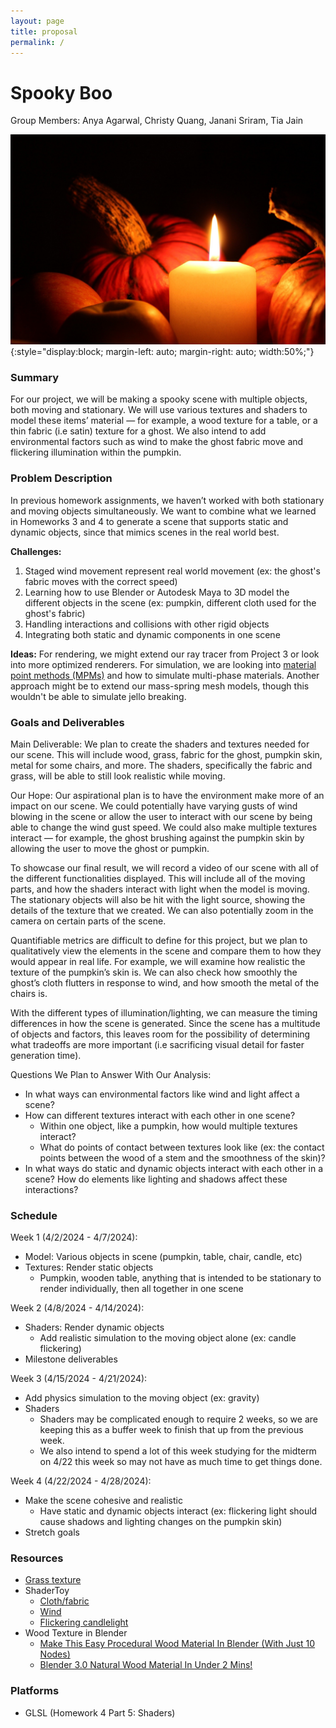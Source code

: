 ```yaml
---
layout: page
title: proposal
permalink: /
---
```


# Spooky Boo

Group Members: Anya Agarwal, Christy Quang, Janani Sriram, Tia Jain

![pumpkin](/assets/img/proposal/pumpkin.jpeg){:style="display:block; margin-left: auto; margin-right: auto; width:50%;"}

### Summary

For our project, we will be making a spooky scene with multiple objects, both moving and stationary. We will use various textures and shaders to model these items’ material — for example, a wood texture for a table, or a thin fabric (i.e satin) texture for a ghost. We also intend to add environmental factors such as wind to make the ghost fabric move and flickering illumination within the pumpkin.

### Problem Description

In previous homework assignments, we haven’t worked with both stationary and moving objects simultaneously. We want to combine what we learned in Homeworks 3 and 4 to generate a scene that supports static and dynamic objects, since that mimics scenes in the real world best.

**Challenges:** 
1. Staged wind movement represent real world movement (ex: the ghost's fabric moves with the correct speed)
2. Learning how to use Blender or Autodesk Maya to 3D model the different objects in the scene (ex: pumpkin, different cloth used for the ghost's fabric)
3. Handling interactions and collisions with other rigid objects
4. Integrating both static and dynamic components in one scene

**Ideas:** For rendering, we might extend our ray tracer from Project 3 or look into more optimized renderers. For simulation, we are looking into [material point methods (MPMs)](https://en.wikipedia.org/wiki/Material_point_method) and how to simulate multi-phase materials. Another approach might be to extend our mass-spring mesh models, though this wouldn't be able to simulate jello breaking. 

### Goals and Deliverables

Main Deliverable: 
We plan to create the shaders and textures needed for our scene. This will include wood, grass, fabric for the ghost, pumpkin skin, metal for some chairs, and more. The shaders, specifically the fabric and grass, will be able to still look realistic while moving.

Our Hope:
Our aspirational plan is to have the environment make more of an impact on our scene. We could potentially have varying gusts of wind blowing in the scene or allow the user to interact with our scene by being able to change the wind gust speed. We could also make multiple textures interact — for example, the ghost brushing against the pumpkin skin by allowing the user to move the ghost or pumpkin.

To showcase our final result, we will record a video of our scene with all of the different functionalities displayed. This will include all of the moving parts, and how the shaders interact with light when the model is moving. The stationary objects will also be hit with the light source, showing the details of the texture that we created. We can also potentially zoom in the camera on certain parts of the scene.

Quantifiable metrics are difficult to define for this project, but we plan to qualitatively view the elements in the scene and compare them to how they would appear in real life. For example, we will examine how realistic the texture of the pumpkin’s skin is. We can also check how smoothly the ghost’s cloth flutters in response to wind, and how smooth the metal of the chairs is. 

With the different types of illumination/lighting, we can measure the timing differences in how the scene is generated. Since the scene has a multitude of objects and factors, this leaves room for the possibility of determining what tradeoffs are more important (i.e sacrificing visual detail for faster generation time).

Questions We Plan to Answer With Our Analysis:
* In what ways can environmental factors like wind and light affect a scene?
* How can different textures interact with each other in one scene? 
    * Within one object, like a pumpkin, how would multiple textures interact? 
    * What do points of contact between textures look like (ex: the contact points between the wood of a stem and the smoothness of the skin)?
* In what ways do static and dynamic objects interact with each other in a scene? How do elements like lighting and shadows affect these interactions?

### Schedule

Week 1 (4/2/2024 - 4/7/2024):
* Model: Various objects in scene (pumpkin, table, chair, candle, etc)
* Textures: Render static objects
  * Pumpkin, wooden table, anything that is intended to be stationary to render individually, then all together in one scene

Week 2 (4/8/2024 - 4/14/2024):
* Shaders: Render dynamic objects
    * Add realistic simulation to the moving object alone (ex: candle flickering)
* Milestone deliverables

Week 3 (4/15/2024 - 4/21/2024):
* Add physics simulation to the moving object (ex: gravity)
* Shaders
    * Shaders may be complicated enough to require 2 weeks, so we are keeping this as a buffer week to finish that up from the previous week.
    * We also intend to spend a lot of this week studying for the midterm on 4/22 this week so may not have as much time to get things done.

Week 4 (4/22/2024 - 4/28/2024):
* Make the scene cohesive and realistic
    * Have static and dynamic objects interact (ex: flickering light should cause shadows and lighting changes on the pumpkin skin)
* Stretch goals

### Resources

- [Grass texture](https://developer.nvidia.com/gpugems/gpugems/part-i-natural-effects/chapter-7-rendering-countless-blades-waving-grass )
- ShaderToy
    - [Cloth/fabric](https://www.shadertoy.com/view/MldXWX)
    - [Wind](https://www.shadertoy.com/view/MdGBWG)
    - [Flickering candlelight](https://www.shadertoy.com/view/ltXyDM)
- Wood Texture in Blender
    - [Make This Easy Procedural Wood Material In Blender (With Just 10 Nodes)](https://medium.com/@samuelsullins/make-this-easy-procedural-wood-material-in-blender-with-just-10-nodes-c94a3f8b54ad)
    - [Blender 3.0 Natural Wood Material In Under 2 Mins!](https://www.youtube.com/watch?v=Egd_BNAT3l8)

### Platforms

* GLSL (Homework 4 Part 5: Shaders)